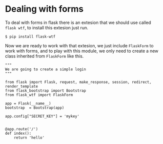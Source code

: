 # Dealing with forms
To deal with forms in flask there is an extesion that we should use called `flask wtf`, to install this extesion just run.
```
$ pip install flask-wtf
```
Now we are ready to work with that extesion, we just include `FlaskForm` to work with forms, and to play with this module, we only need to create a new class inherited from `FlaskForm` like this.
```
"""
We are going to create a simple login 
"""

from flask import Flask, request, make_response, session, redirect, render_template
from flask_bootstrap import Bootstrap
from flask_wtf import FlaskForm

app = Flask(__name__)
bootstrap  = Bootstrap(app)

app.config["SECRET_KEY"] = 'mykey'


@app.route('/')
def index():
    return 'hello'
```

